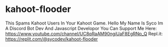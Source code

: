 # kahoot-flooder
This Spams Kahoot Users In Your Kahoot Game.
Hello My Name Is Syco Im A Discord Bot Dev And Javascript Developor You Can Support Me Here: https://www.youtube.com/channel/UC8qRaAM90ngiUaF8EgRNp_Q
Repl.it: https://replit.com/@sycodev/kahoot-flooder
